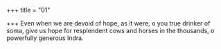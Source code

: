 +++
title = "01"

+++
Even when we are devoid of hope, as it were, o you true drinker  of soma,
give us hope for resplendent cows and horses in the thousands, o
powerfully generous Indra.